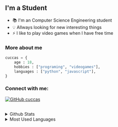 ## I'm a Student

- :books: I'm an Computer Science Engineering student
- :bulb: Allways looking for new interesting things
- :zap: I like to play video games when I have free time

### More about me 

```python
cuccas = {
    age : 18,
    hobbies : ["programing", "videogames"],
    languages : ["python", "javascript"],
}
```
### Connect with me:

[![GitHub cuccas](https://img.shields.io/github/followers/cuccas?label=Follow&style=social)][github]

<br>

<details>

<summary> Github Stats</summary>

![cuccas GitHub stats](https://github-readme-stats.vercel.app/api?username=cuccas&count_private=true&theme=tokyonight)

</details>

<details>

<summary> Most Used Languages</summary>

![Top Langs](https://github-readme-stats.vercel.app/api/top-langs/?username=cuccas&layout=compact&langs_count=8&theme=tokyonight)

</details>

[github]: https://github/com/cuccas
